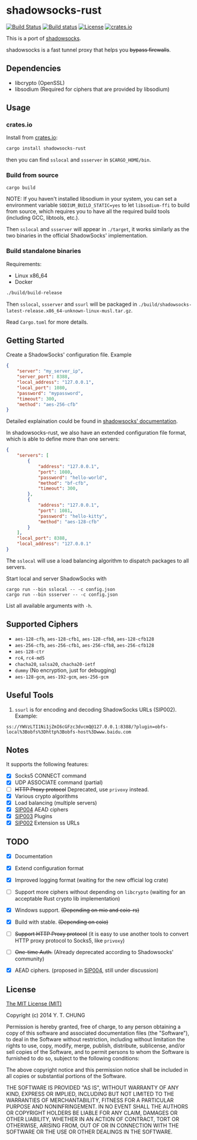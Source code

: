 # shadowsocks-rust

[![Build Status](https://img.shields.io/travis/shadowsocks/shadowsocks-rust.svg)](https://travis-ci.org/shadowsocks/shadowsocks-rust)
[![Build status](https://ci.appveyor.com/api/projects/status/h3ny0dov7v9xioa5?svg=true)](https://ci.appveyor.com/project/zonyitoo/shadowsocks-rust-0grjf)
[![License](https://img.shields.io/github/license/zonyitoo/shadowsocks-rust.svg)](https://github.com/zonyitoo/shadowsocks-rust)
[![crates.io](https://img.shields.io/crates/v/shadowsocks-rust.svg)](https://crates.io/crates/shadowsocks-rust)

This is a port of [shadowsocks](https://github.com/shadowsocks/shadowsocks).

shadowsocks is a fast tunnel proxy that helps you <del>bypass firewalls</del>.

## Dependencies

* libcrypto (OpenSSL)
* libsodium (Required for ciphers that are provided by libsodium)

## Usage

### **crates.io**

Install from [crates.io](https://crates.io/crates/shadowsocks-rust):

```bash
cargo install shadowsocks-rust
```

then you can find `sslocal` and `ssserver` in `$CARGO_HOME/bin`.

### **Build from source**

```bash
cargo build
```

NOTE: If you haven't installed libsodium in your system, you can set a environment variable `SODIUM_BUILD_STATIC=yes` to let `libsodium-ffi` to build from source, which requires you to have all the required build tools (including GCC, libtools, etc.).

Then `sslocal` and `ssserver` will appear in `./target`, it works similarly as the two binaries in
the official ShadowSocks' implementation.

### **Build standalone binaries**

Requirements:

* Linux x86_64
* Docker

```bash
./build/build-release
```

Then `sslocal`, `ssserver` and `ssurl` will be packaged in `./build/shadowsocks-latest-release.x86_64-unknown-linux-musl.tar.gz`.

Read `Cargo.toml` for more details.

## Getting Started

Create a ShadowSocks' configuration file. Example

```json
{
    "server": "my_server_ip",
    "server_port": 8388,
    "local_address": "127.0.0.1",
    "local_port": 1080,
    "password": "mypassword",
    "timeout": 300,
    "method": "aes-256-cfb"
}
```

Detailed explaination could be found in [shadowsocks' documentation](https://github.com/shadowsocks/shadowsocks/wiki).

In shadowsocks-rust, we also have an extended configuration file format, which is able to define more than one servers:

```json
{
    "servers": [
        {
            "address": "127.0.0.1",
            "port": 1080,
            "password": "hello-world",
            "method": "bf-cfb",
            "timeout": 300,
        },
        {
            "address": "127.0.0.1",
            "port": 1081,
            "password": "hello-kitty",
            "method": "aes-128-cfb"
        }
    ],
    "local_port": 8388,
    "local_address": "127.0.0.1"
}
```

The `sslocal` will use a load balancing algorithm to dispatch packages to all servers.

Start local and server ShadowSocks with

```
cargo run --bin sslocal -- -c config.json
cargo run --bin ssserver -- -c config.json
```

List all available arguments with `-h`.

## Supported Ciphers

* `aes-128-cfb`, `aes-128-cfb1`, `aes-128-cfb8`, `aes-128-cfb128`
* `aes-256-cfb`, `aes-256-cfb1`, `aes-256-cfb8`, `aes-256-cfb128`
* `aes-128-ctr`
* `rc4`, `rc4-md5`
* `chacha20`, `salsa20`, `chacha20-ietf`
* `dummy` (No encryption, just for debugging)
* `aes-128-gcm`, `aes-192-gcm`, `aes-256-gcm`

## Useful Tools

1. `ssurl` is for encoding and decoding ShadowSocks URLs (SIP002). Example: 

```plain
ss://YWVzLTI1Ni1jZmI6cGFzc3dvcmQ@127.0.0.1:8388/?plugin=obfs-local%3Bobfs%3Dhttp%3Bobfs-host%3Dwww.baidu.com
```

## Notes

It supports the following features:

- [x] Socks5 CONNECT command
- [x] UDP ASSOCIATE command (partial)
- [ ] <del>HTTP Proxy protocol</del> Deprecated, use `privoxy` instead.
- [x] Various crypto algorithms
- [x] Load balancing (multiple servers)
- [x] [SIP004](https://github.com/shadowsocks/shadowsocks-org/issues/30) AEAD ciphers
- [x] [SIP003](https://github.com/shadowsocks/shadowsocks-org/issues/28) Plugins
- [x] [SIP002](https://github.com/shadowsocks/shadowsocks-org/issues/27) Extension ss URLs

## TODO

- [x] Documentation
- [x] Extend configuration format
- [x] Improved logging format (waiting for the new official log crate)
- [ ] Support more ciphers without depending on `libcrypto` (waiting for an acceptable Rust crypto lib implementation)
- [x] Windows support. <del>(Depending on mio and coio-rs)</del>
- [x] Build with stable. <del>(Depending on coio)</del>
- [ ] <del>Support HTTP Proxy protocol</del> (it is easy to use another tools to convert HTTP proxy protocol to Socks5, like `privoxy`)
- [ ] <del>One-time Auth.</del> (Already deprecated according to Shadowsocks' community)
- [x] AEAD ciphers. (proposed in [SIP004](https://github.com/shadowsocks/shadowsocks-org/issues/30), still under discussion)


## License

[The MIT License (MIT)](https://opensource.org/licenses/MIT)

Copyright (c) 2014 Y. T. CHUNG

Permission is hereby granted, free of charge, to any person obtaining a copy
of this software and associated documentation files (the "Software"), to deal
in the Software without restriction, including without limitation the rights
to use, copy, modify, merge, publish, distribute, sublicense, and/or sell
copies of the Software, and to permit persons to whom the Software is
furnished to do so, subject to the following conditions:

The above copyright notice and this permission notice shall be included in
all copies or substantial portions of the Software.

THE SOFTWARE IS PROVIDED "AS IS", WITHOUT WARRANTY OF ANY KIND, EXPRESS OR
IMPLIED, INCLUDING BUT NOT LIMITED TO THE WARRANTIES OF MERCHANTABILITY,
FITNESS FOR A PARTICULAR PURPOSE AND NONINFRINGEMENT. IN NO EVENT SHALL THE
AUTHORS OR COPYRIGHT HOLDERS BE LIABLE FOR ANY CLAIM, DAMAGES OR OTHER
LIABILITY, WHETHER IN AN ACTION OF CONTRACT, TORT OR OTHERWISE, ARISING FROM,
OUT OF OR IN CONNECTION WITH THE SOFTWARE OR THE USE OR OTHER DEALINGS IN
THE SOFTWARE.
